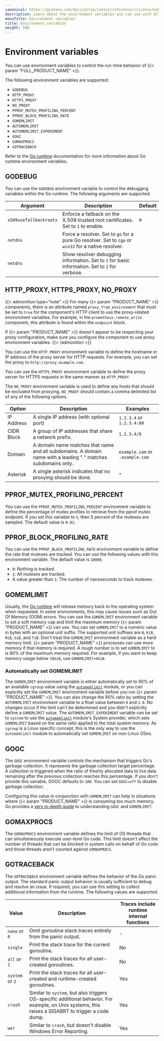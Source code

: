 ```yaml
---
canonical: https://grafana.com/docs/alloy/latest/reference/cli/environment-variables/
description: Learn about the environment variables you can use with Alloy
menuTitle: Environment variables
title: Environment variables
weight: 500
---
```


# Environment variables

You can use environment variables to control the run-time behavior of {{< param "FULL_PRODUCT_NAME" >}}.

The following environment variables are supported:

* `GODEBUG`
* `HTTP_PROXY`
* `HTTPS_PROXY`
* `NO_PROXY`
* `PPROF_MUTEX_PROFILING_PERCENT`
* `PPROF_BLOCK_PROFILING_RATE`
* `GOMEMLIMIT`
* `AUTOMEMLIMIT`
* `AUTOMEMLIMIT_EXPERIMENT`
* `GOGC`
* `GOMAXPROCS`
* `GOTRACEBACK`

Refer to the [Go runtime][runtime] documentation for more information about Go runtime environment variables.

## GODEBUG

You can use the `GODEBUG` environment variable to control the debugging variables within the Go runtime. The following arguments are supported.

Argument               | Description                                                                                          | Default
-----------------------|------------------------------------------------------------------------------------------------------|--------
`x509usefallbackroots` | Enforce a fallback on the X.509 trusted root certificates. Set to `1` to enable.                     | `0`
`netdns`               | Force a resolver. Set to `go` for a pure Go resolver. Set to `cgo` or `win32` for a native resolver. |
`netdns`               | Show resolver debugging information. Set to `1` for basic information. Set to `2` for verbose.       |

## HTTP_PROXY, HTTPS_PROXY, NO_PROXY

{{< admonition type="note" >}}
For many {{< param "PRODUCT_NAME" >}} components, there is an attribute named `proxy_from_environment` that must be set to `true` for the component's HTTP client to use the proxy-related environment variables.
For example, in the `prometheus.remote_write` component, this attribute is found within the `endpoint` block.

If {{< param "PRODUCT_NAME" >}} doesn't appear to be respecting your proxy configuration, make sure you configure the component to use proxy environment variables.
{{< /admonition >}}

You can use the `HTTP_PROXY` environment variable to define the hostname or IP address of the proxy server for HTTP requests. For example, you can set the proxy to `http://proxy.example.com`.

You can use the `HTTPS_PROXY` environment variable to define the proxy server for HTTPS requests in the same manner as `HTTP_PROXY`.

The `NO_PROXY` environment variable is used to define any hosts that should be excluded from proxying. `NO_PROXY` should contain a comma delimited list of any of the following options.

Option     | Description                                                                                                   | Examples
-----------|---------------------------------------------------------------------------------------------------------------|--------------------------------
IP Address | A single IP address (with optional port)                                                                      | `1.2.3.4` or `1.2.3.4:80`
CIDR Block | A group of IP addresses that share a network prefix.                                                          | `1.2.3.4/8`
Domain     | A domain name matches that name and all subdomains. A domain name with a leading "." matches subdomains only. | `example.com` or `.example.com`
Asterisk   | A single asterisk indicates that no proxying should be done.                                                  | `*`

## PPROF_MUTEX_PROFILING_PERCENT

You can use the `PPROF_MUTEX_PROFILING_PERCENT` environment variable to define the percentage of mutex profiles to retrieve from the pprof mutex endpoint. If you set this variable to `5`, then 5 percent of the mutexes are sampled. The default value is `0.01`.

## PPROF_BLOCK_PROFILING_RATE

You can use the `PPROF_BLOCK_PROFILING_RATE` environment variable to define the rate that mutexes are tracked. You can use the following values with this environment variable. The default value is `10000`.

* `0`: Nothing is tracked.
* `1`: All mutexes are tracked.
* A value greater than `1`: The number of nanoseconds to track mutexes.

## GOMEMLIMIT

Usually, the [Go runtime][runtime] will release memory back to the operating system when requested.
In some environments, this may cause issues such as Out Of Memory (OOM) errors.
You can use the `GOMEMLIMIT` environment variable to set a soft memory cap and limit the maximum memory {{< param "PRODUCT_NAME" >}} can use.
You can set `GOMEMLIMIT` to a numeric value in bytes with an optional unit suffix.
The supported unit suffixes are `B`, `KiB`, `MiB`, `GiB`, and `TiB`.
Don't treat the `GOMEMLIMIT` environment variable as a hard memory limit.
{{< param "PRODUCT_NAME" >}}  processes can use more memory if that memory is required.
A rough number is to set `GOMEMLIMIT` to is 90% of the maximum memory required.
For example, if you want to keep memory usage below `10GiB`, use `GOMEMLIMIT=9GiB`.

### Automatically set GOMEMLIMIT

The `GOMEMLIMIT` environment variable is either automatically set to 90% of an available `cgroup` value using the [`automemlimit`][automemlimit] module, or you can explicitly set the `GOMEMLIMIT` environment variable before you run {{< param "PRODUCT_NAME" >}}.
You can also change the 90% ratio by setting the `AUTOMEMLIMIT` environment variable to a float value between `0` and `1.0`.
No changes occur if the limit can't be determined and you didn't explicitly define a  `GOMEMLIMIT` value.
The `AUTOMEMLIMIT_EXPERIMENT` variable can be set to `system` to use the [`automemlimit`][automemlimit] module's System provider, which sets `GOMEMLIMIT` based on the same ratio applied to the total system memory. As `cgroup` is a Linux specific concept, this is the only way to use the `automemlimit` module to automatically set `GOMEMLIMIT` on non-Linux OSes.

## GOGC

The `GOGC` environment variable controls the mechanism that triggers Go's garbage collection.
It represents the garbage collection target percentage.
A collection is triggered when the ratio of freshly allocated data to live data remaining after the previous collection reaches this percentage.
If you don't provide this variable, GOGC defaults to `100`.
You can set `GOGC=off` to disable garbage collection.

Configuring this value in conjunction with `GOMEMLIMIT` can help in situations where {{< param "PRODUCT_NAME" >}} is consuming too much memory.
Go provides a [very in-depth guide][gc_guide] to understanding `GOGC` and `GOMEMLIMIT`.

## GOMAXPROCS

The `GOMAXPROCS` environment variable defines the limit of OS threads that can simultaneously execute user-level Go code.
This limit doesn't affect the number of threads that can be blocked in system calls on behalf of Go code and those threads aren't counted against `GOMAXPROCS`.

## GOTRACEBACK

The `GOTRACEBACK` environment variable defines the behavior of the Go panic output.
The standard panic output behavior is usually sufficient to debug and resolve an issue.
If required, you can use this setting to collect additional information from the runtime.
The following values are supported.

Value           | Description                                                                                                                                         | Traces include runtime internal functions
----------------|-----------------------------------------------------------------------------------------------------------------------------------------------------|------------------------------------------
`none` or `0`   | Omit goroutine stack traces entirely from the panic output.                                                                                         | -
`single`        | Print the stack trace for the current goroutine.                                                                                                    | No
`all` or `1`    | Print the stack traces for all user-created goroutines.                                                                                             | No
`system` or `2` | Print the stack traces for all user-created and runtime-created goroutines.                                                                         | Yes
`crash`         | Similar to `system`, but also triggers OS-specific additional behavior. For example, on Unix systems, this raises a SIGABRT to trigger a code dump. | Yes
`wer`           | Similar to `crash`, but doesn't disable Windows Error Reporting.                                                                                    | Yes

[runtime]: https://pkg.go.dev/runtime
[automemlimit]: https://github.com/KimMachineGun/automemlimit
[gc_guide]: https://tip.golang.org/doc/gc-guide#GOGC
